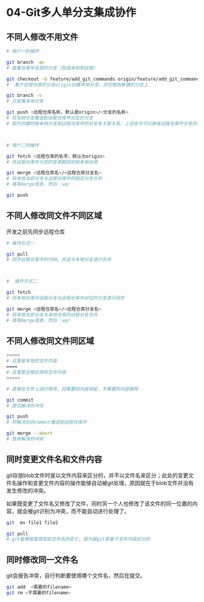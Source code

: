 # 04-Git多人单分支集成协作

## 不同人修改不用文件

```bash
# 用户一的操作

git branch -av
# 查看仓库中全部的分支（包括本地和远程）

git checkout -b feature/add_git_commands origin/feature/add_git_commands
#  基于远程仓库的分支origin创建本地分支，并切换到新建的分支上

git branch -v
# 只查看本地分支

git push <远程仓库名称，默认是origin>/<分支的名称>
# 将当前分支推送到远程仓库中对应的分支
# 因为创建时有本地分支和远程仓库中的分支有关联关系，上述命令可以缺省远程仓库中分支的选择



# 用户二的操作

git fetch <远程仓库的名字，默认为origin>
# 将远程仓库中分支的变更都同步到本地仓库

git merge <远程仓库名>/<远程仓库分支名>
# 将本地当前分支与远程仓库中的指定分支合并
# 填写merge信息，然后 :wq!

git push
```

## 不同人修改同文件不同区域

开发之前先同步远程仓库

```bash
# 操作方式一

git pull
# 同步远程仓库中的代码，并且与本地分支进行合并



#  操作方式二

git fetch
# 将本地仓库中远程分支与远程仓库中对应的分支进行同步

git merge <远程仓库名>/<远程仓库分支名>
# 将本地当前分支与本地仓库的远程分支合并
# 填写merge信息，然后 :wq!
```

## 不同人修改同文件同区域

```bash
<<<<<
# 这里是本地的文件内容
====
# 这里是远程仓库的文件内容
>>>>>

# 直接在文件上进行修改，将需要的内容保留，不需要的内容删除

git commit
# 提交解决的冲突

git push
# 将解决后的commit推送到远程仓库中

git merge --abort
# 放弃解决的冲突
```

## 同时变更文件名和文件内容

git存放blob文件时是以文件内容来区分的，并不以文件名来区分；此处的变更文件名操作和变更文件内容的操作能够自动被git处理，原因就在于blob文件并没有发生修改的冲突。

如果既变更了文件名又修改了文件，同时另一个人也修改了该文件的同一位置的内容，就会被git识别为冲突，而不能自动进行处理了。

```bash
git  mv file1 file2

git pull
# git能够智能感知到文件名的变化，因为是git是基于文件内容区分的
```

## 同时修改同一文件名

git会报告冲突，自行判断要使用哪个文件名，然后在提交。

```bash
git add  <需要的filename>
git rm <不需要的filename>
```
